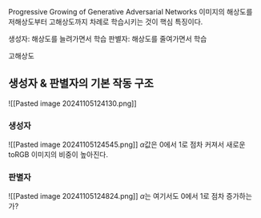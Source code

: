 Progressive Growing of Generative Adversarial Networks
이미지의 해상도를 저해상도부터 고해상도까지 차례로 학습시키는 것이 핵심 특징이다.

생성자: 해상도를 늘려가면서 학습
판별자: 해상도를 줄여가면서 학습

고해상도

## 생성자 & 판별자의 기본 작동 구조
![[Pasted image 20241105124130.png]]
### 생성자


![[Pasted image 20241105124545.png]]
$\alpha$값은 0에서 1로 점차 커져서 새로운 toRGB 이미지의 비중이 높아진다.

### 판별자
![[Pasted image 20241105124824.png]]
$\alpha$는 여기서도 0에서 1로 점차 증가하는가?

